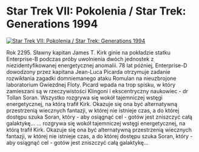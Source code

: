 Star Trek VII: Pokolenia / Star Trek: Generations 1994 
=============
[![Star Trek VII: Pokolenia / Star Trek: Generations 1994 ](http://vidos.pl/images/player.gif)](http://vidos.pl/star-trek-vii-pokolenia-star-trek-generations-1994)

 Rok 2295. Sławny kapitan James T. Kirk ginie na pokładzie statku Enterprise-B podczas próby uwolnienia dwóch jednostek z niezidentyfikowanej energetycznej anomalii. 78 lat później, Enterprise-D dowodzony przez kapitana Jean-Luca Picarda otrzymuje zadanie rozwikłania zagadki domniemanego ataku Romulan na nieuzbrojone laboratorium Gwiezdnej Floty. Picard wpada na trop spisku, w który zamieszani są w rzeczywistości Klingoni i ekscentryczny naukowiec - dr Tollan Soran. Wszystko rozgrywa się wokół tajemniczej wstęgi energetycznej, na którą trafił Kirk. Okazuje się ona być alternatywną przestrzenią wiecznych fantazji, w której nie istnieje czas, a do której dostępu szuka Soran, który - aby osiągnąć cel - gotów jest zniszczyć całą galaktykę...   ... rozgrywa się wokół tajemniczej wstęgi energetycznej, na którą trafił Kirk. Okazuje się ona być alternatywną przestrzenią wiecznych fantazji, w której nie istnieje czas, a do której dostępu szuka Soran, który - aby osiągnąć cel - gotów jest zniszczyć całą galaktykę...
